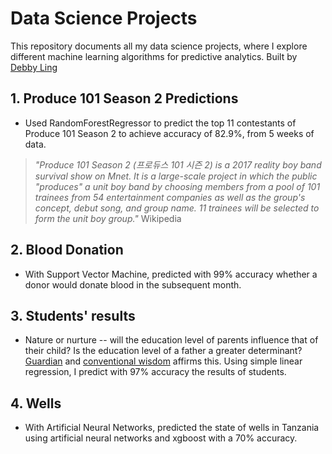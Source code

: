 # Data Science Projects

This repository documents all my data science projects, where I explore different machine learning algorithms for predictive analytics. Built by [Debby Ling](https://www.linkedin.com/in/debby-ling-74944226/)

## 1. Produce 101 Season 2 Predictions
- Used RandomForestRegressor to predict the top 11 contestants of Produce 101 Season 2 to achieve accuracy of 82.9%, from 5 weeks of data.

> *"Produce 101 Season 2 (프로듀스 101 시즌 2) is a 2017 reality boy band survival show on Mnet. It is a large-scale project in which the public "produces" a unit boy band by choosing members from a pool of 101 trainees from 54 entertainment companies as well as the group's concept, debut song, and group name. 11 trainees will be selected to form the unit boy group."* Wikipedia

## 2. Blood Donation
- With Support Vector Machine, predicted with 99% accuracy whether a donor would donate blood in the subsequent month.

## 3. Students' results
- Nature or nurture -- will the education level of parents influence that of their child? Is the education level of a father a greater determinant? [Guardian](https://www.theguardian.com/society/2014/sep/23/fathers-education-child-success-school) and [conventional wisdom](https://www.ncbi.nlm.nih.gov/pmc/articles/PMC2853053/) affirms this. Using simple linear regression, I predict with 97% accuracy the results of students.

## 4. Wells
- With Artificial Neural Networks, predicted the state of wells in Tanzania using artificial neural networks and xgboost with a 70% accuracy.

